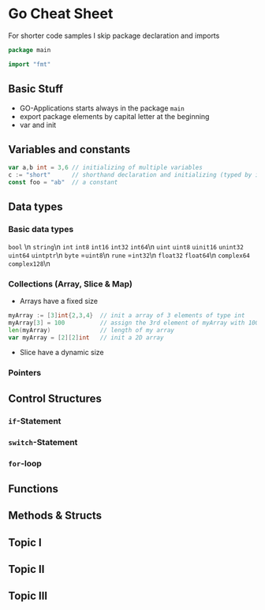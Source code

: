 # Go Cheat Sheet


For shorter code samples I skip package declaration and imports

<!-- code -->
```go
package main

import "fmt"
```

## Basic Stuff

- GO-Applications starts always in the package `main`
- export package elements by capital letter at the beginning
- var and init

## Variables and constants

```go
var a,b int = 3,6 // initializing of multiple variables
c := "short"      // shorthand declaration and initializing (typed by its value)
const foo = "ab"  // a constant
```

## Data types
### Basic data types
`bool` \n
`string`\n
`int`	  `int8`  `int16`		 `int32`	  `int64`\n
`uint`	`uint8`	`uinit16`	 `unint32` 	`uint64` 	`uintptr`\n
`byte` =`uint8`\n
`rune` =`int32`\n
`float32` `float64`\n
`complex64` `complex128`\n

### Collections (Array, Slice & Map)

- Arrays have a fixed size
```go
myArray := [3]int{2,3,4}  // init a array of 3 elements of type int
myArray[3] = 100          // assign the 3rd element of myArray with 100
len(myArray)              // length of my array
var myArray = [2][2]int   // init a 2D array
```

- Slice have a dynamic size

### Pointers

## Control Structures
### `if`-Statement
### `switch`-Statement
### `for`-loop

## Functions

## Methods & Structs


## Topic I



## Topic II



## Topic III
